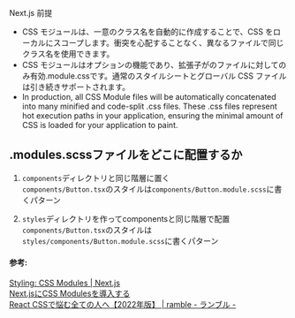 Next.js 前提   
    
- CSS モジュールは、一意のクラス名を自動的に作成することで、CSS をローカルにスコープします。衝突を心配することなく、異なるファイルで同じクラス名を使用できます。
- CSS モジュールはオプションの機能であり、拡張子がのファイルに対してのみ有効.module.cssです。通常の<link>スタイルシートとグローバル CSS ファイルは引き続きサポートされます。
- In production, all CSS Module files will be automatically concatenated into many minified and code-split .css files. These .css files represent hot execution paths in your application, ensuring the minimal amount of CSS is loaded for your application to paint.

## .modules.scssファイルをどこに配置するか
1. `components`ディレクトリと同じ階層に置く  
`components/Button.tsx`のスタイルは`components/Button.module.scss`に書くパターン

2. `styles`ディレクトリを作ってcomponentsと同じ階層で配置  
`components/Button.tsx`のスタイルは`styles/components/Button.module.scss`に書くパターン  


#### 参考:  
[Styling: CSS Modules | Next.js](https://nextjs.org/docs/pages/building-your-application/styling/css-modules#global-styles)  
[Next.jsにCSS Modulesを導入する](https://zenn.dev/catnose99/scraps/5e3d51d75113d3#comment-1a556066794f35)  
[React CSSで悩む全ての人へ【2022年版】 | ramble - ランブル -](https://ramble.impl.co.jp/1414/#toc2)
